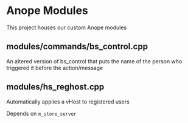 # Anope Modules
This project houses our custom Anope modules

## modules/commands/bs_control.cpp
An altered version of bs_control that puts the name of the person who triggered it before the action/message

## modules/hs_reghost.cpp
Automatically applies a vHost to registered users

Depends on `m_store_server`

